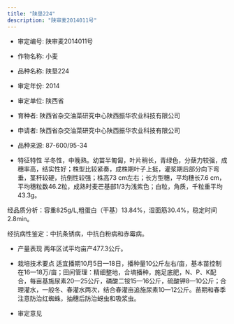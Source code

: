 ```yaml
---
title: "陕垦224"
description: "陕审麦2014011号"
---
```

* 审定编号:  陕审麦2014011号

*  作物名称:  小麦

*  品种名称:  陕垦224

*  审定年份:  2014

*  审定单位:  陕西省

* 育种者:  陕西省杂交油菜研究中心陕西振华农业科技有限公司

*  申请者:  陕西省杂交油菜研究中心陕西振华农业科技有限公司

*  品种来源:  87-600/95-34

*  特征特性
半冬性，中晚熟。幼苗半匍匐，叶片稍长，青绿色，分蘖力较强，成穗率高，结实性好；株型比较紧奏，成株期叶子上挺，灌浆期后部分向下弯垂，茎秆较硬，抗倒性较强；株高73 cm左右；长方型穗，平均穗长7.6 cm，平均穗粒数46.2粒，成熟时麦芒基部1/3为浅紫色；白粒，角质，千粒重平均43.3g。
经品质分析：容重825g/L,粗蛋白（干基）13.84%，湿面筋30.4%，稳定时间2.8min。
经抗病性鉴定：中抗条锈病，中抗白粉病和赤霉病。


*  产量表现
两年区试平均亩产477.3公斤。

*  栽培技术要点
适宜播期10月5日—18日，播种量10公斤左右/亩，基本苗控制在16—18万/亩；田间管理：精细整地，合墒播种，施足底肥，N、P、K配合，每亩基施尿素20—25公斤，磷酸二铵15—16公斤，硫酸钾8—10公斤；合理灌水，一般冬、春灌水两次，结合春灌亩追施尿素10—12公斤。苗期和春季注意防治红蜘蛛，抽穗后防治蚜虫和吸浆虫。

*  审定意见

